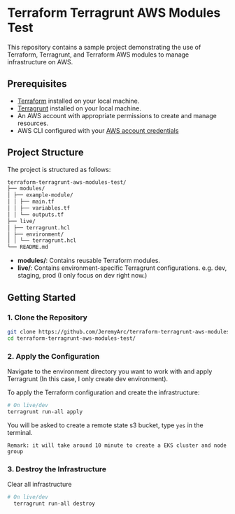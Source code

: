 # Terraform Terragrunt AWS Modules Test

This repository contains a sample project demonstrating the use of Terraform, Terragrunt, and Terraform AWS modules to manage infrastructure on AWS.

## Prerequisites

- [Terraform](https://www.terraform.io/downloads.html) installed on your local machine.
- [Terragrunt](https://terragrunt.gruntwork.io/) installed on your local machine.
- An AWS account with appropriate permissions to create and manage resources.
- AWS CLI configured with your [AWS account credentials](https://docs.aws.amazon.com/sdk-for-java/v1/developer-guide/setup-credentials.html)

## Project Structure

The project is structured as follows:

```bash
terraform-terragrunt-aws-modules-test/
├── modules/
│ ├── example-module/
│ │ ├── main.tf
│ │ ├── variables.tf
│ │ └── outputs.tf
├── live/
│ ├── terragrunt.hcl
│ ├── environment/
│ │ └── terragrunt.hcl
└── README.md
```

- **modules/**: Contains reusable Terraform modules.
- **live/**: Contains environment-specific Terragrunt configurations. e.g. dev, staging, prod (I only focus on dev right now.)

## Getting Started

### 1. Clone the Repository

```bash
git clone https://github.com/JeremyArc/terraform-terragrunt-aws-modules-test.git
cd terraform-terragrunt-aws-modules-test/
```

### 2. Apply the Configuration

Navigate to the environment directory you want to work with and apply Terragrunt (In this case, I only create dev environment).

To apply the Terraform configuration and create the infrastructure:

```bash
# On live/dev
terragrunt run-all apply
```

You will be asked to create a remote state s3 bucket, type `yes` in the terminal.

`Remark: it will take around 10 minute to create a EKS cluster and node group`

### 3. Destroy the Infrastructure

Clear all infrastructure

```bash
# On live/dev
  terragrunt run-all destroy
```

